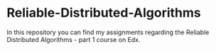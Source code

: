 # Reliable-Distributed-Algorithms

In this repository you can find my assignments regarding the Reliable Distributed Algorithms - part 1 course on Edx.
